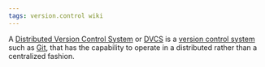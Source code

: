 ```yaml
---
tags: version.control wiki
---
```


A [Distributed Version Control System](/wiki/Distributed_Version_Control_System) or [DVCS](/wiki/DVCS) is a [version control system](/wiki/version_control_system) such as [Git](/wiki/Git), that has the capability to operate in a distributed rather than a centralized fashion.
